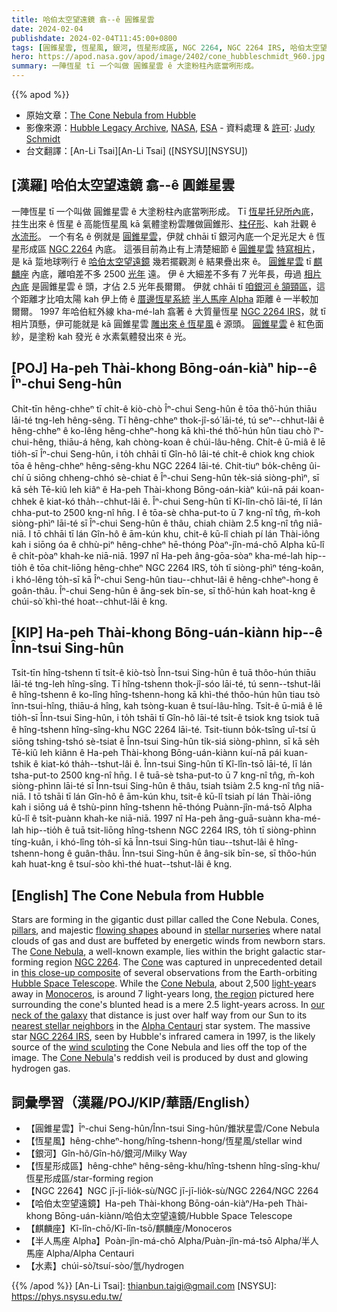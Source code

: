 ```yaml
---
title: 哈伯太空望遠鏡 翕--ê 圓錐星雲
date: 2024-02-04
publishdate: 2024-02-04T11:45:00+0800
tags: [圓錐星雲, 恆星風, 銀河, 恆星形成區, NGC 2264, NGC 2264 IRS, 哈伯太空望遠鏡, 麒麟座, 半人馬座 Alpha, 水素]
hero: https://apod.nasa.gov/apod/image/2402/cone_hubbleschmidt_960.jpg
summary: 一陣恆星 tī 一个叫做 圓錐星雲 ê 大塗粉柱內底當咧形成。
---
```


{{% apod %}}

- 原始文章：[The Cone Nebula from Hubble](https://apod.nasa.gov/apod/ap240204.html)
- 影像來源：[Hubble Legacy Archive](https://hla.stsci.edu/), [NASA](https://www.nasa.gov/), [ESA](https://www.esa.int/) - 資料處理 & [許可][License]: [Judy Schmidt](https://geckzilla.com/)
- 台文翻譯：[An-Li Tsai][An-Li Tsai] ([NSYSU][NSYSU])

## [漢羅] 哈伯太空望遠鏡 翕--ê 圓錐星雲
一陣恆星 tī 一个叫做 圓錐星雲 ê 大塗粉柱內底當咧形成。
Tī [恆星托兒所內底][stellar nurseries]，拄生出來 ê 恆星 ê 高能恆星風 kā 氣體塗粉雲雕做圓錐形、[柱仔形][pillars]、kah 壯觀 ê [水流形][flowing shapes]。
一个有名 ê 例就是 [圓錐星雲][Cone Nebula 1]，伊就 chhāi tī 銀河內底一个足光足大 ê 恆星形成區 [NGC 2264][NGC 2264] 內底。
這張目前為止有上清楚細節 ê [圓錐星雲][Cone] [特寫相片][this close-up composite]，是 kā 踅地球咧行 ê [哈伯太空望遠鏡][Hubble Space Telescope] 幾若擺觀測 ê 結果疊出來 ê。
[圓錐星雲][Cone Nebula 2] tī [麒麟座][Monoceros] 內底，離咱差不多 2500 [光年][light-year] 遠。
伊 ê 大細差不多有 7 光年長，毋過 [相片內底][the region] 是圓錐星雲 ê 頭，才佔 2.5 光年長爾爾。
伊就 chhāi tī [咱銀河 ê 頷頸區][our neck of the galaxy]，這个距離才比咱太陽 kah 伊上倚 ê [厝邊恆星系統][nearest stellar neighbors] [半人馬座 Alpha][Alpha Centauri] 距離 ê 一半較加爾爾。
1997 年哈伯紅外線 kha-mé-lah 翕著 ê 大質量恆星 [NGC 2264 IRS][NGC 2264 IRS]，就 tī 相片頂懸，伊可能就是 kā 圓錐星雲 [雕出來 ê 恆星風][wind sculpting] ê 源頭。
[圓錐星雲][Cone Nebula 3] ê 紅色面紗，是塗粉 kah 發光 ê 水素氣體發出來 ê 光。

## [POJ] Ha-peh Thài-khong Bōng-oán-kiàⁿ hip--ê Îⁿ-chui Seng-hûn
Chi̍t-tīn hêng-chheⁿ tī chi̍t-ê kiò-chò Îⁿ-chui Seng-hûn ê tōa thô͘-hún thiāu lāi-té tng-leh hêng-sêng.
Tī hêng-chheⁿ thok-jî-só͘ lāi-té, tú seⁿ--chhut-lâi ê hêng-chheⁿ ê ko-lêng hêng-chheⁿ-hong kā khì-thé thô͘-hún hûn tiau chò îⁿ-chui-hêng, thiāu-á hêng, kah chòng-koan ê chúi-lâu-hêng.
Chi̍t-ê ū-miâ ê lē tio̍h-sī Îⁿ-chui Seng-hûn, i to̍h chhāi tī Gîn-hô lāi-té chi̍t-ê chiok kng chiok tōa ê hêng-chheⁿ hêng-sêng-khu NGC 2264 lāi-té.
Chit-tiuⁿ bo̍k-chêng ûi-chí ū siōng chheng-chhó sè-chiat ê Îⁿ-chui Seng-hûn te̍k-siá siòng-phìⁿ, sī kā se̍h Tē-kiû leh kiâⁿ ê Ha-peh Thài-khong Bōng-oán-kiàⁿ kúi-nā pái koan-chhek ê kiat-kó tha̍h--chhut-lâi ê.
Îⁿ-chui Seng-hûn tī Kî-lîn-chō lāi-té, lī lán chha-put-to 2500 kng-nî hn̄g.
I ê tōa-sè chha-put-to ū 7 kng-nî tn̂g, m̄-koh siòng-phìⁿ lāi-té sī Îⁿ-chui Seng-hûn ê thâu, chiah chiàm 2.5 kng-nî tn̂g niā-niā.
I tō chhāi tī lán Gîn-hô ê ām-kún khu, chit-ê kū-lî chiah pí lán Thài-iông kah i siōng óa ê chhù-piⁿ hêng-chheⁿ hē-thóng Pòaⁿ-jîn-má-chō Alpha kū-lî ê chi̍t-pòaⁿ khah-ke niā-niā.
1997 nî Ha-peh âng-gōa-sòaⁿ kha-mé-lah hip--tio̍h ê tōa chit-liōng hêng-chheⁿ NGC 2264 IRS, to̍h tī siòng-phìⁿ téng-koân, i khó-lêng to̍h-sī kā Îⁿ-chui Seng-hûn tiau--chhut-lâi ê hêng-chheⁿ-hong ê goân-thâu.
Îⁿ-chui Seng-hûn ê âng-sek bīn-se, sī thô͘-hún kah hoat-kng ê chúi-sò͘ khì-thé hoat--chhut-lâi ê kng.

## [KIP] Ha-peh Thài-khong Bōng-uán-kiànn hip--ê Înn-tsui Sing-hûn
Tsi̍t-tīn hîng-tshenn tī tsi̍t-ê kiò-tsò Înn-tsui Sing-hûn ê tuā thôo-hún thiāu lāi-té tng-leh hîng-sîng.
Tī hîng-tshenn thok-jî-sóo lāi-té, tú senn--tshut-lâi ê hîng-tshenn ê ko-lîng hîng-tshenn-hong kā khì-thé thôo-hún hûn tiau tsò înn-tsui-hîng, thiāu-á hîng, kah tsòng-kuan ê tsuí-lâu-hîng.
Tsi̍t-ê ū-miâ ê lē tio̍h-sī Înn-tsui Sing-hûn, i to̍h tshāi tī Gîn-hô lāi-té tsi̍t-ê tsiok kng tsiok tuā ê hîng-tshenn hîng-sîng-khu NGC 2264 lāi-té.
Tsit-tiunn bo̍k-tsîng uî-tsí ū siōng tshing-tshó sè-tsiat ê Înn-tsui Sing-hûn ti̍k-siá siòng-phìnn, sī kā se̍h Tē-kiû leh kiânn ê Ha-peh Thài-khong Bōng-uán-kiànn kuí-nā pái kuan-tshik ê kiat-kó tha̍h--tshut-lâi ê.
Înn-tsui Sing-hûn tī Kî-lîn-tsō lāi-té, lī lán tsha-put-to 2500 kng-nî hn̄g.
I ê tuā-sè tsha-put-to ū 7 kng-nî tn̂g, m̄-koh siòng-phìnn lāi-té sī Înn-tsui Sing-hûn ê thâu, tsiah tsiàm 2.5 kng-nî tn̂g niā-niā.
I tō tshāi tī lán Gîn-hô ê ām-kún khu, tsit-ê kū-lî tsiah pí lán Thài-iông kah i siōng uá ê tshù-pinn hîng-tshenn hē-thóng Puànn-jîn-má-tsō Alpha kū-lî ê tsi̍t-puànn khah-ke niā-niā.
1997 nî Ha-peh âng-guā-suànn kha-mé-lah hip--tio̍h ê tuā tsit-liōng hîng-tshenn NGC 2264 IRS, to̍h tī siòng-phìnn tíng-kuân, i khó-lîng to̍h-sī kā Înn-tsui Sing-hûn tiau--tshut-lâi ê hîng-tshenn-hong ê guân-thâu.
Înn-tsui Sing-hûn ê âng-sik bīn-se, sī thôo-hún kah huat-kng ê tsuí-sòo khì-thé huat--tshut-lâi ê kng.

## [English] The Cone Nebula from Hubble
Stars are forming in the gigantic dust pillar called the Cone Nebula.
Cones, [pillars][pillars], and majestic [flowing shapes][flowing shapes] abound in [stellar nurseries][stellar nurseries] where natal clouds of gas and dust are buffeted by energetic winds from newborn stars.
The [Cone Nebula][Cone Nebula 1], a well-known example, lies within the bright galactic star-forming region [NGC 2264][NGC 2264].
The [Cone][Cone] was captured in unprecedented detail in [this close-up composite][this close-up composite] of several observations from the Earth-orbiting [Hubble Space Telescope][Hubble Space Telescope].
While the [Cone Nebula][Cone Nebula 2], about 2,500 [light-year][light-year]s away in [Monoceros][Monoceros], is around 7 light-years long, [the region][the region] pictured here surrounding the cone's blunted head is a mere 2.5 light-years across.
In [our neck of the galaxy][our neck of the galaxy] that distance is just over half way from our Sun to its [nearest stellar neighbors][nearest stellar neighbors] in the [Alpha Centauri][Alpha Centauri] star system.
The massive star [NGC 2264 IRS][NGC 2264 IRS], seen by Hubble's infrared camera in 1997, is the likely source of the [wind sculpting][wind sculpting] the Cone Nebula and lies off the top of the image.
The [Cone Nebula][Cone Nebula 3]'s reddish veil is produced by dust and glowing hydrogen gas.

## 詞彙學習（漢羅/POJ/KIP/華語/English）
- 【圓錐星雲】Îⁿ-chui Seng-hûn/Înn-tsui Sing-hûn/錐狀星雲/Cone Nebula
- 【恆星風】hêng-chheⁿ-hong/hîng-tshenn-hong/恆星風/stellar wind
- 【銀河】Gîn-hô/Gîn-hô/銀河/Milky Way
- 【恆星形成區】hêng-chheⁿ hêng-sêng-khu/hîng-tshenn hîng-sîng-khu/恆星形成區/star-forming region
- 【NGC 2264】NGC jī-jī-lio̍k-sù/NGC jī-jī-lio̍k-sù/NGC 2264/NGC 2264
- 【哈伯太空望遠鏡】Ha-peh Thài-khong Bōng-oán-kiàⁿ/Ha-peh Thài-khong Bōng-uán-kiànn/哈伯太空望遠鏡/Hubble Space Telescope
- 【麒麟座】Kî-lîn-chō/Kî-lîn-tsō/麒麟座/Monoceros
- 【半人馬座 Alpha】Poàn-jîn-má-chō Alpha/Puàn-jîn-má-tsō Alpha/半人馬座 Alpha/Alpha Centauri
- 【水素】chúi-sò͘/tsuí-sòo/氫/hydrogen

{{% /apod %}}
[An-Li Tsai]: thianbun.taigi@gmail.com
[NSYSU]: https://phys.nsysu.edu.tw/

[copyright]: https://apod.nasa.gov/apod/fap/lib/about_apod.html#srapply
[License]: https://creativecommons.org/licenses/by/2.0/

[pillars]:https://apod.nasa.gov/apod/ap011125.html
[flowing shapes]:http://www.goodearthgraphics.com/virtcave/staltite/staltite.html
[stellar nurseries]:https://esahubble.org/science/formation_of_stars/
[Cone Nebula 1]:https://apod.nasa.gov/apod/ap230110.html
[NGC 2264]:https://apod.nasa.gov/apod/ap201226.html
[Cone]:https://en.wikipedia.org/wiki/Cone_nebula
[this close-up composite]:https://www.flickr.com/photos/geckzilla/13313909663/
[Hubble Space Telescope]:https://esahubble.org/about/
[Cone Nebula 2]:https://apod.nasa.gov/apod/ap190416.html
[light-year]:https://spaceplace.nasa.gov/light-year/
[Monoceros]:https://en.wikipedia.org/wiki/Monoceros
[the region]:https://apod.nasa.gov/apod/image/0205/cone_hst_label.jpg
[our neck of the galaxy]:http://www.atlasoftheuniverse.com/galaxy.html
[nearest stellar neighbors]:https://apod.nasa.gov/apod/ap160825.html
[Alpha Centauri]:https://apod.nasa.gov/apod/ap120628.html
[NGC 2264 IRS]:https://apod.nasa.gov/apod/ap970611.html
[wind sculpting]:https://t4.ftcdn.net/jpg/05/92/36/97/360_F_592369798_B4z51rOFjAw2rzf0CuZmcv8Pic6OpiB9.jpg
[Cone Nebula 3]:https://apod.nasa.gov/apod/ap070509.html
